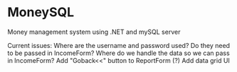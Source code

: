 # MoneySQL
Money management system using .NET and mySQL server

Current issues:
Where are the username and password used? Do they need to be passed in IncomeForm?
Where do we handle the data so we can pass in IncomeForm?
Add "Goback<<" button to ReportForm
(?) Add data grid UI
